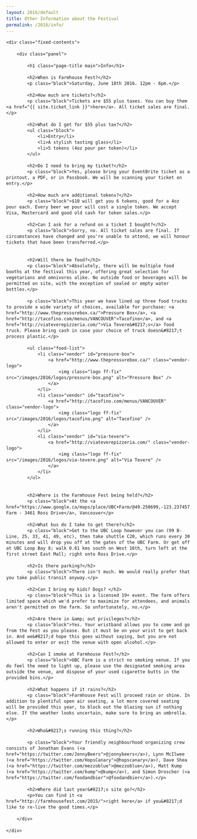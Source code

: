 ```yaml
---
layout: 2016/default
title: Other Information about the Festival
permalink: /2016/info/
---
```


<div class="panel-container one-up">

	<div class="fixed-contents">

		<div class="panel">

		    <h1 class="page-title main">Info</h1>

		    <h2>When is Farmhouse Fest?</h2>
			<p class="block">Saturday, June 18th 2016. 12pm - 6pm.</p>

		    <h2>How much are tickets?</h2>
			<p class="block">Tickets are $55 plus taxes. You can buy them <a href="{{ site.ticket_link }}">here</a>. All ticket sales are final.</p>

		    <h2>What do I get for $55 plus tax?</h2>
		    <ul class="block">
				<li>Entry</li>
				<li>A stylish tasting glass</li>
				<li>5 tokens (4oz pour per token)</li>
			</ul>

			<h2>Do I need to bring my ticket?</h2>
			<p class="block">Yes, please bring your EventBrite ticket as a printout, a PDF, or in Passbook. We will be scanning your ticket on entry.</p>

		    <h2>How much are additional tokens?</h2>
			<p class="block">$10 will get you 6 tokens, good for a 4oz pour each. Every beer we pour will cost a single token. We accept Visa, Mastercard and good old cash for token sales.</p>

		    <h2>Can I ask for a refund on a ticket I bought?</h2>
			<p class="block">Sorry, no. All ticket sales are final. If circumstances have changed and you're unable to attend, we will honour tickets that have been transferred.</p>


		    <h2>Will there be food?</h2>
			<p class="block">Absolutely, there will be multiple food booths at the festival this year, offering great selection for vegetarians and omnivores alike. No outside food or beverages will be permitted on site, with the exception of sealed or empty water bottles.</p>

			<p class="block">This year we have lined up three food trucks to provide a wide variety of choices, available for purchase: <a href="http://www.thepressurebox.ca/">Pressure Box</a>, <a href="http://tacofino.com/menus/VANCOUVER">Tacofino</a>, and <a href="http://viateverepizzeria.com/">Via Tevere&#8217;s</a> food truck. Please bring cash in case your choice of truck doesn&#8217;t process plastic.</p>

			<ul class="food-list">
				<li class="vendor" id="pressure-box">
					<a href="http://www.thepressurebox.ca/" class="vendor-logo">
						<img class="logo ff-fix" src="/images/2016/logos/pressure-box.png" alt="Pressure Box" />
					</a>
				</li>
				<li class="vendor" id="tacofino">
					<a href="http://tacofino.com/menus/VANCOUVER" class="vendor-logo">
						<img class="logo ff-fix" src="/images/2016/logos/tacofino.png" alt="Tacofino" />
					</a>
				</li>
				<li class="vendor" id="via-tevere">
					<a href="http://viateverepizzeria.com/" class="vendor-logo">
						<img class="logo ff-fix" src="/images/2016/logos/via-tevere.png" alt="Via Tevere" />
					</a>
				</li>
			</ul>


		    <h2>Where is the Farmhouse Fest being held?</h2>
			<p class="block">At the <a href="https://www.google.ca/maps/place/UBC+Farm/@49.250699,-123.237457,14z/data=!4m2!3m1!1s0x548672d4799fae1f:0xe9b92d59922eb0d">UBC Farm - 3461 Ross Drive</a>, Vancouver</p>

		    <h2>What bus do I take to get there?</h2>
			<p class="block">Get to the UBC Loop however you can (99 B-Line, 25, 33, 41, 49, etc), then take shuttle C20, which runs every 30 minutes and will drop you off at the gates of the UBC Farm. Or get off at UBC Loop Bay 8; walk 0.61 kms south on West 16th, turn left at the first street East Mall; right onto Ross Drive.</p>

		    <h2>Is there parking?</h2>
			<p class="block">There isn't much. We would really prefer that you take public transit anyway.</p>

		    <h2>Can I bring my kids? Dogs? </h2>
			<p class="block">This is a licensed 19+ event. The farm offers limited space which we'd prefer to maximize for attendees, and animals aren't permitted on the farm. So unfortunately, no.</p>

		    <h2>Are there in &amp; out privileges?</h2>
			<p class="block">Yes. Your wristband allows you to come and go from the Fest as you please. But it must be on your wrist to get back in. And we&#8217;d hope this goes without saying, but you are not allowed to enter or exit the venue with open alcohol.</p>

		    <h2>Can I smoke at Farmhouse Fest?</h2>
			<p class="block">UBC Farm is a strict no smoking venue. If you do feel the need to light up, please use the designated smoking area outside the venue, and dispose of your used cigarette butts in the provided bins.</p>

		    <h2>What happens if it rains?</h2>
			<p class="block">Farmhouse Fest will proceed rain or shine. In addition to plentiful open air seating, a lot more covered seating will be provided this year, to block out the blazing sun if nothing else. If the weather looks uncertain, make sure to bring an umbrella.</p>

		    <h2>Who&#8217;s running this thing?</h2>

			<p class="block">Your friendly neighbourhood organizing crew consists of Jonathan Evans (<a href="https://twitter.com/JonnyBeers">@jonnybeers</a>), Lynn McIlwee (<a href="https://twitter.com/HopsCanary">@hopscanary</a>), Dave Shea (<a href="https://twitter.com/mezzoblue">@mezzoblue</a>), Matt Kump (<a href="https://twitter.com/kump">@kump</a>), and Simon Droscher (<a href="https://twitter.com/foodandbier">@foodandbier</a>).</p>

		    <h2>Where did last year&#8217;s site go?</h2>
		    <p>You can find it <a href="http://farmhousefest.com/2015/">right here</a> if you&#8217;d like to re-live the good times.</p>
			
		</div>

	</div>
</div>
